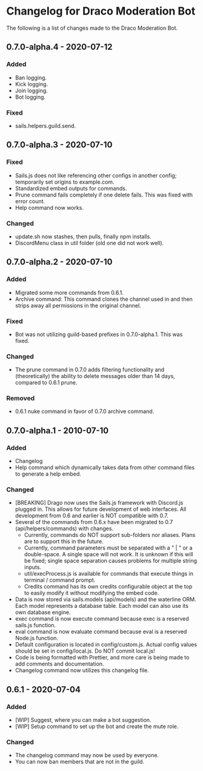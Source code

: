 # Changelog for Draco Moderation Bot
 
The following is a list of changes made to the Draco Moderation Bot.

## 0.7.0-alpha.4 - 2020-07-12

### Added
* Ban logging.
* Kick logging.
* Join logging.
* Bot logging.

### Fixed
* sails.helpers.guild.send.

## 0.7.0-alpha.3 - 2020-07-10

### Fixed
* Sails.js does not like referencing other configs in another config; temporarily set origins to example.com.
* Standardized embed outputs for commands.
* Prune command fails completely if one delete fails. This was fixed with error count.
* Help command now works.

### Changed
* update.sh now stashes, then pulls, finally npm installs.
* DiscordMenu class in util folder (old one did not work well).

## 0.7.0-alpha.2 - 2020-07-10

### Added
* Migrated some more commands from 0.6.1.
* Archive command: This command clones the channel used in and then strips away all permissions in the original channel.

### Fixed
* Bot was not utilizing guild-based prefixes in 0.7.0-alpha.1. This was fixed.

### Changed
* The prune command in 0.7.0 adds filtering functionality and (theoretically) the ability to delete messages older than 14 days, compared to 0.6.1 prune.

### Removed
* 0.6.1 nuke command in favor of 0.7.0 archive command.
 
## 0.7.0-alpha.1 - 2010-07-10

### Added
* Changelog
* Help command which dynamically takes data from other command files to generate a help embed.

### Changed
* [BREAKING] Drago now uses the Sails.js framework with Discord.js plugged in. This allows for future development of web interfaces. All development from 0.6 and earlier is NOT compatible with 0.7.
* Several of the commands from 0.6.x have been migrated to 0.7 (api/helpers/commands) with changes.
    - Currently, commands do NOT support sub-folders nor aliases. Plans are to support this in the future.
    - Currently, command parameters must be separated with a " | " or a double-space. A single space will not work. It is unknown if this will be fixed; single space separation causes problems for multiple string inputs.
    - util/execProcess.js is available for commands that execute things in terminal / command prompt.
    - Credits command has its own credits configurable object at the top to easily modify it without modifying the embed code.
* Data is now stored via sails.models (api/models) and the waterline ORM. Each model represents a database table. Each model can also use its own database engine.
* exec command is now execute command because exec is a reserved sails.js function.
* eval command is now evaluate command because eval is a reserved Node.js function.
* Default configuration is located in config/custom.js. Actual config values should be set in config/local.js. Do NOT commit local.js!
* Code is being formatted with Prettier, and more care is being made to add comments and documentation.
* Changelog command now utilizes this changelog file.

## 0.6.1 - 2020-07-04

### Added
* [WIP] Suggest, where you can make a bot suggestion.
* [WIP] Setup command to set up the bot and create the mute role.

### Changed
* The changelog command may now be used by everyone.
* You can now ban members that are not in the guild.